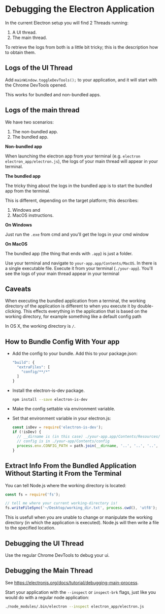 # Debugging the Electron Application

In the current Electron setup you will find 2 Threads running:

1. A UI thread.
2. The main thread.

To retrieve the logs from both is a little bit tricky; this is the description
how to obtain them.

## Logs of the UI Thread

Add `mainWindow.toggleDevTools();` to your application, and it will start with
the Chrome DevTools opened.

This works for bundled and non-bundled apps.

## Logs of the main thread

We have two scenarios:

1. The non-bundled app.
1. The bundled app.

**Non-bundled app**

When launching the electron app from your terminal (e.g.  `electron
electron_app/electron.js`), the logs of your main thread will appear in your
terminal.

**The bundled app**

The tricky thing about the logs in the bundled app is to start the bundled app
from the terminal.

This is different, depending on the target platform; this describes:

1. Windows and
1. MacOS instructions.

**On Windows**

Just run the `.exe` from cmd and you'll get the logs in your cmd window

**On MacOS**

The bundled app (the thing that ends with `.app`) is just a folder.

Use your terminal and navigate to `your-app.app/Contents/MacOS`. In there is a
single executable file. Execute it from your terminal (`./your-app`). You'll
see the logs of your main thread appear in your terminal

## Caveats

When executing the bundled application from a terminal, the working directory
of the application is different to when you execute it by double-clicking. This
effects everything in the application that is based on the working directory,
for example something like a default config path

In OS X, the working directory is `/`.

## How to Bundle Config With Your app

- Add the config to your bundle. Add this to your package.json:

   ```JavaScript
   "build": {
     "extraFiles": [
       "config/**/*"
     ]
   }
   ```

- Install the electron-is-dev package.

   ```bash
   npm install --save electron-is-dev
   ```

- Make the config settable via environment variable.
- Set that environment variable in your electron.js:

   ```JavaScript
   const isDev = require('electron-is-dev');
   if (!isDev) {
     // __dirname is (in this case) ./your-app.app/Contents/Resources/app.asar/electron_app
     // config is in ./your-app/Contents/config
     process.env.CONFIG_PATH = path.join(__dirname, '..', '..', '..', 'config');
   }
   ```

## Extract Info From the Bundled Application Without Starting it From the Terminal

You can tell Node.js where the working directory is located:

```JavaScript
const fs = require('fs');

// tell me where your current working-directory is!
fs.writeFileSync('~/Desktop/working_dir.txt', process.cwd(), 'utf8');
```

This is usefull when you are unable to change or manipulate the working
directory (in which the application is executed). Node.js will then write a
file to the specified location.

## Debugging the UI Thread

Use the regular Chrome DevTools to debug your ui.

## Debugging the Main Thread

See https://electronjs.org/docs/tutorial/debugging-main-process.

Start your application with the `--inspect` or `inspect-brk` flags, just like
you would do with a regular node application:

```bash
./node_modules/.bin/electron --inspect electron_app/electron.js
```
